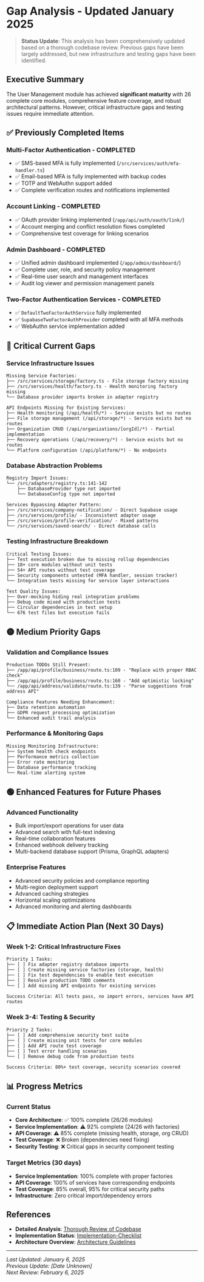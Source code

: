 # Gap Analysis - Updated January 2025

> **Status Update**: This analysis has been comprehensively updated based on a thorough codebase review. Previous gaps have been largely addressed, but new infrastructure and testing gaps have been identified.

## Executive Summary

The User Management module has achieved **significant maturity** with 26 complete core modules, comprehensive feature coverage, and robust architectural patterns. However, critical infrastructure gaps and testing issues require immediate attention.

## ✅ Previously Completed Items

### Multi-Factor Authentication - **COMPLETED**
- ✅ SMS-based MFA is fully implemented (`/src/services/auth/mfa-handler.ts`)
- ✅ Email-based MFA is fully implemented with backup codes
- ✅ TOTP and WebAuthn support added
- ✅ Complete verification routes and notifications implemented

### Account Linking - **COMPLETED**
- ✅ OAuth provider linking implemented (`/app/api/auth/oauth/link/`)
- ✅ Account merging and conflict resolution flows completed
- ✅ Comprehensive test coverage for linking scenarios

### Admin Dashboard - **COMPLETED**
- ✅ Unified admin dashboard implemented (`/app/admin/dashboard/`)
- ✅ Complete user, role, and security policy management
- ✅ Real-time user search and management interfaces
- ✅ Audit log viewer and permission management panels

### Two-Factor Authentication Services - **COMPLETED**
- ✅ `DefaultTwoFactorAuthService` fully implemented
- ✅ `SupabaseTwoFactorAuthProvider` completed with all MFA methods
- ✅ WebAuthn service implementation added

## 🔴 Critical Current Gaps

### Service Infrastructure Issues
```
Missing Service Factories:
├── /src/services/storage/factory.ts - File storage factory missing
├── /src/services/health/factory.ts - Health monitoring factory missing
└── Database provider imports broken in adapter registry

API Endpoints Missing for Existing Services:
├── Health monitoring (/api/health/*) - Service exists but no routes
├── File storage management (/api/storage/*) - Service exists but no routes
├── Organization CRUD (/api/organizations/[orgId]/*) - Partial implementation
├── Recovery operations (/api/recovery/*) - Service exists but no routes
└── Platform configuration (/api/platform/*) - No endpoints
```

### Database Abstraction Problems
```
Registry Import Issues:
└── /src/adapters/registry.ts:141-142
    ├── DatabaseProvider type not imported
    └── DatabaseConfig type not imported

Services Bypassing Adapter Pattern:
├── /src/services/company-notification/ - Direct Supabase usage
├── /src/services/profile/ - Inconsistent adapter usage
├── /src/services/profile-verification/ - Mixed patterns
└── /src/services/saved-search/ - Direct database calls
```

### Testing Infrastructure Breakdown
```
Critical Testing Issues:
├── Test execution broken due to missing rollup dependencies
├── 18+ core modules without unit tests
├── 54+ API routes without test coverage
├── Security components untested (MFA handler, session tracker)
└── Integration tests missing for service layer interactions

Test Quality Issues:
├── Over-mocking hiding real integration problems
├── Debug code mixed with production tests
├── Circular dependencies in test setup
└── 676 test files but execution fails
```

## 🟡 Medium Priority Gaps

### Validation and Compliance Issues
```
Production TODOs Still Present:
├── /app/api/profile/business/route.ts:109 - "Replace with proper RBAC check"
├── /app/api/profile/business/route.ts:160 - "Add optimistic locking"
└── /app/api/address/validate/route.ts:139 - "Parse suggestions from address API"

Compliance Features Needing Enhancement:
├── Data retention automation
├── GDPR request processing optimization
└── Enhanced audit trail analysis
```

### Performance & Monitoring Gaps
```
Missing Monitoring Infrastructure:
├── System health check endpoints
├── Performance metrics collection
├── Error rate monitoring
├── Database performance tracking
└── Real-time alerting system
```

## 🟢 Enhanced Features for Future Phases

### Advanced Functionality
- Bulk import/export operations for user data
- Advanced search with full-text indexing
- Real-time collaboration features
- Enhanced webhook delivery tracking
- Multi-backend database support (Prisma, GraphQL adapters)

### Enterprise Features
- Advanced security policies and compliance reporting
- Multi-region deployment support
- Advanced caching strategies
- Horizontal scaling optimizations
- Advanced monitoring and alerting dashboards

## 📋 Immediate Action Plan (Next 30 Days)

### Week 1-2: Critical Infrastructure Fixes
```
Priority 1 Tasks:
├── [ ] Fix adapter registry database imports
├── [ ] Create missing service factories (storage, health)
├── [ ] Fix test dependencies to enable test execution
├── [ ] Resolve production TODO comments
└── [ ] Add missing API endpoints for existing services

Success Criteria: All tests pass, no import errors, services have API routes
```

### Week 3-4: Testing & Security
```
Priority 2 Tasks:
├── [ ] Add comprehensive security test suite
├── [ ] Create missing unit tests for core modules
├── [ ] Add API route test coverage
├── [ ] Test error handling scenarios
└── [ ] Remove debug code from production tests

Success Criteria: 80%+ test coverage, security scenarios covered
```

## 📊 Progress Metrics

### Current Status
- **Core Architecture**: ✅ 100% complete (26/26 modules)
- **Service Implementation**: ⚠️ 92% complete (24/26 with factories)
- **API Coverage**: ⚠️ 85% complete (missing health, storage, org CRUD)
- **Test Coverage**: ❌ Broken (dependencies need fixing)
- **Security Testing**: ❌ Critical gaps in security component testing

### Target Metrics (30 days)
- **Service Implementation**: 100% complete with proper factories
- **API Coverage**: 100% of services have corresponding endpoints
- **Test Coverage**: 85% overall, 95% for critical security paths
- **Infrastructure**: Zero critical import/dependency errors

## References

- **Detailed Analysis**: [Thorough Review of Codebase](./thorough-review-of-codebase.md)
- **Implementation Status**: [Implementation-Checklist](../Product%20documentation/Implementation-Checklist.md)
- **Architecture Overview**: [Architecture Guidelines](../Product%20documentation/Architecture%20Guidelines.md)

---

*Last Updated: January 6, 2025*  
*Previous Update: [Date Unknown]*  
*Next Review: February 6, 2025*
